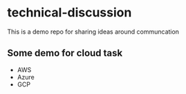 # technical-discussion
This is a demo repo for sharing ideas around communcation


## Some demo for cloud task

* AWS
* Azure
* GCP
